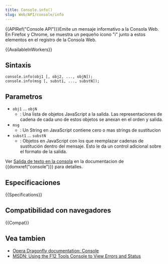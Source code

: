 ```yaml
---
title: Console.info()
slug: Web/API/console/info
---
```


{{APIRef("Console API")}}Emite un mensaje informativo a la Consola Web. En Firefox y Chrome, se muestra un pequeño ícono "i" junto a estos elementos en el registro de la Consola Web.

{{AvailableInWorkers}}

## Sintaxis

```
console.info(obj1 [, obj2, ..., objN]);
console.info(msg [, subst1, ..., substN]);
```

## Parametros

- `obj1` ... `objN`
  - : Una lista de objetos JavaScript a la salida. Las representaciones de cadena de cada uno de estos objetos se anexan en el orden y salida.
- `msg`
  - : Un String en JavaScript contiene cero o mas strings de sustitucion
- `subst1` ... `substN`
  - : Objetos en JavaScript con los que reemplazar cadenas de sustitución dentro del mensaje. Esto le da un control adicional sobre el formato de la salida.

Ver [Salida de texto en la consola](/es/docs/Web/API/console#Outputting_text_to_the_console) en la documentacion de {{domxref("console")}} para detalles.

## Especificaciones

{{Specifications}}

## Compatibilidad con navegadores

{{Compat}}

## Vea tambien

- [Opera Dragonfly documentation: Console](http://www.opera.com/dragonfly/documentation/console/)
- [MSDN: Using the F12 Tools Console to View Errors and Status](http://msdn.microsoft.com/library/gg589530)
